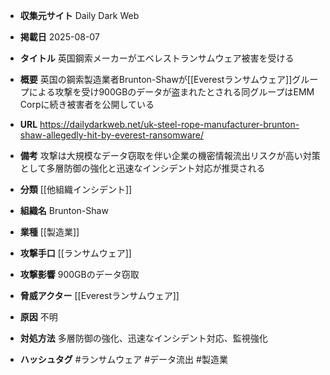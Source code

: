 - **収集元サイト**
Daily Dark Web

- **掲載日**
2025-08-07

- **タイトル**
英国鋼索メーカーがエベレストランサムウェア被害を受ける

- **概要**
英国の鋼索製造業者Brunton-Shawが[[Everestランサムウェア]]グループによる攻撃を受け900GBのデータが盗まれたとされる同グループはEMM Corpに続き被害者を公開している

- **URL**
https://dailydarkweb.net/uk-steel-rope-manufacturer-brunton-shaw-allegedly-hit-by-everest-ransomware/

- **備考**
攻撃は大規模なデータ窃取を伴い企業の機密情報流出リスクが高い対策として多層防御の強化と迅速なインシデント対応が推奨される

- **分類**
[[他組織インシデント]]

- **組織名**
Brunton-Shaw

- **業種**
[[製造業]]

- **攻撃手口**
[[ランサムウェア]]

- **攻撃影響**
900GBのデータ窃取

- **脅威アクター**
[[Everestランサムウェア]]

- **原因**
不明

- **対処方法**
多層防御の強化、迅速なインシデント対応、監視強化

- **ハッシュタグ**
#ランサムウェア #データ流出 #製造業

